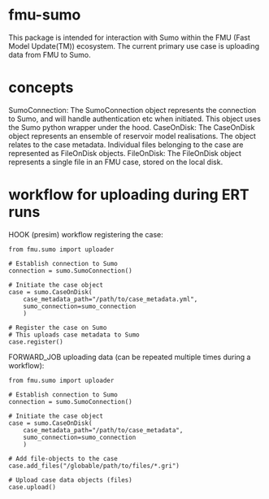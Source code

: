 # fmu-sumo
This package is intended for interaction with Sumo within the FMU (Fast Model Update(TM)) ecosystem. 
The current primary use case is uploading data from FMU to Sumo.

# concepts
SumoConnection: The SumoConnection object represents the connection to Sumo, and will handle authentication etc when initiated. This object uses the Sumo python wrapper under the hood.
CaseOnDisk: The CaseOnDisk object represents an ensemble of reservoir model realisations. The object relates to the case metadata. Individual files belonging to the case are represented as FileOnDisk objects.
FileOnDisk: The FileOnDisk object represents a single file in an FMU case, stored on the local disk.

# workflow for uploading during ERT runs

HOOK (presim) workflow registering the case:
```
from fmu.sumo import uploader

# Establish connection to Sumo
connection = sumo.SumoConnection()

# Initiate the case object
case = sumo.CaseOnDisk(
    case_metadata_path="/path/to/case_metadata.yml",
    sumo_connection=sumo_connection
    )

# Register the case on Sumo
# This uploads case metadata to Sumo
case.register()
```

FORWARD_JOB uploading data (can be repeated multiple times during a workflow):
```
from fmu.sumo import uploader

# Establish connection to Sumo
connection = sumo.SumoConnection()

# Initiate the case object
case = sumo.CaseOnDisk(
    case_metadata_path="/path/to/case_metadata",
    sumo_connection=sumo_connection
    )

# Add file-objects to the case
case.add_files("/globable/path/to/files/*.gri")

# Upload case data objects (files)
case.upload()

```
